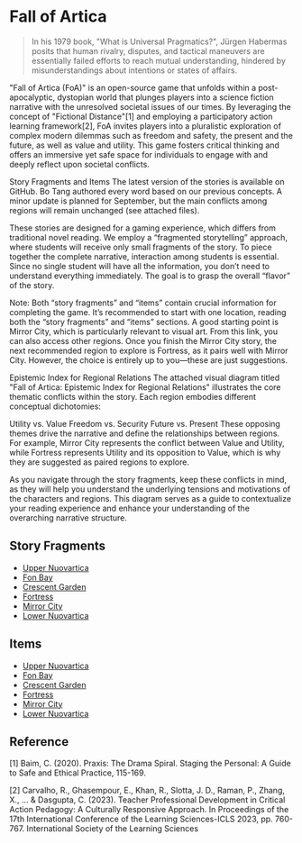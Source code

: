 # Fall of Artica

> In his 1979 book, "What is Universal Pragmatics?", Jürgen Habermas posits that human rivalry, disputes, and tactical maneuvers are essentially failed efforts to reach mutual understanding, hindered by misunderstandings about intentions or states of affairs.

"Fall of Artica (FoA)" is an open-source game that unfolds within a post-apocalyptic, dystopian world that plunges players into a science fiction narrative with the unresolved societal issues of our times. By leveraging the concept of "Fictional Distance"[1] and employing a participatory action learning framework[2], FoA invites players into a pluralistic exploration of complex modern dilemmas such as freedom and safety, the present and the future, as well as value and utility. This game fosters critical thinking and offers an immersive yet safe space for individuals to engage with and deeply reflect upon societal conflicts. 

Story Fragments and Items
The latest version of the stories is available on GitHub. Bo Tang authored every word based on our previous concepts. A minor update is planned for September, but the main conflicts among regions will remain unchanged (see attached files).

These stories are designed for a gaming experience, which differs from traditional novel reading. We employ a “fragmented storytelling” approach, where students will receive only small fragments of the story. To piece together the complete narrative, interaction among students is essential. Since no single student will have all the information, you don’t need to understand everything immediately. The goal is to grasp the overall “flavor” of the story.

Note: Both “story fragments” and “items” contain crucial information for completing the game. It’s recommended to start with one location, reading both the “story fragments” and “items” sections. A good starting point is Mirror City, which is particularly relevant to visual art. From this link, you can also access other regions. Once you finish the Mirror City story, the next recommended region to explore is Fortress, as it pairs well with Mirror City. However, the choice is entirely up to you—these are just suggestions.

Epistemic Index for Regional Relations
The attached visual diagram titled "Fall of Artica: Epistemic Index for Regional Relations" illustrates the core thematic conflicts within the story. Each region embodies different conceptual dichotomies:

Utility vs. Value
Freedom vs. Security
Future vs. Present
These opposing themes drive the narrative and define the relationships between regions. For example, Mirror City represents the conflict between Value and Utility, while Fortress represents Utility and its opposition to Value, which is why they are suggested as paired regions to explore.

As you navigate through the story fragments, keep these conflicts in mind, as they will help you understand the underlying tensions and motivations of the characters and regions. This diagram serves as a guide to contextualize your reading experience and enhance your understanding of the overarching narrative structure.

## Story Fragments

- [Upper Nuovartica](https://github.com/FoA-game/UpperNuovartica/blob/main/EP1/stories.md)
- [Fon Bay](https://github.com/FoA-game/FonBay/blob/main/EP1/stories.md)
- [Crescent Garden](https://github.com/FoA-game/CrescentGarden/blob/main/EP1/stories.md)
- [Fortress](https://github.com/FoA-game/Fortress/blob/main/EP1/stories.md)
- [Mirror City](https://github.com/FoA-game/MirrorCity/blob/main/EP1/stories.md)
- [Lower Nuovartica](https://github.com/FoA-game/LowerNuovartica/blob/main/EP1/stories.md)

## Items

- [Upper Nuovartica](https://github.com/FoA-game/UpperNuovartica/blob/main/EP1/items.md)
- [Fon Bay](https://github.com/FoA-game/FonBay/blob/main/EP1/items.md)
- [Crescent Garden](https://github.com/FoA-game/CrescentGarden/blob/main/EP1/items.md)
- [Fortress](https://github.com/FoA-game/Fortress/blob/main/EP1/items.md)
- [Mirror City](https://github.com/FoA-game/MirrorCity/blob/main/EP1/items.md)
- [Lower Nuovartica](https://github.com/FoA-game/LowerNuovartica/blob/main/EP1/items.md)


## Reference

[1] Baim, C. (2020). Praxis: The Drama Spiral. Staging the Personal: A Guide to Safe and Ethical Practice, 115-169.

[2] Carvalho, R., Ghasempour, E., Khan, R., Slotta, J. D., Raman, P., Zhang, X., ... & Dasgupta, C. (2023). Teacher Professional Development in Critical Action Pedagogy: A Culturally Responsive Approach. In Proceedings of the 17th International Conference of the Learning Sciences-ICLS 2023, pp. 760-767. International Society of the Learning Sciences
